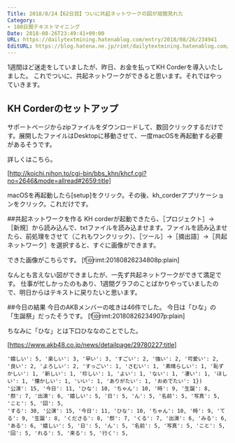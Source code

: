 ```yaml
---
Title: 2018/8/24【62日目】ついに共起ネットワークの図が垣間見れた
Category:
- 180日間テキストマイニング
Date: 2018-08-26T23:49:41+09:00
URL: https://dailytextmining.hatenablog.com/entry/2018/08/26/234941
EditURL: https://blog.hatena.ne.jp/rimt/dailytextmining.hatenablog.com/atom/entry/10257846132614803845
---
```


1週間ほど迷走をしていましたが、昨日、お金を払ってKH Corderを導入いたしました。
これでついに、共起ネットワークができると思います。それではやっていきます。

## KH Corderのセットアップ
サポートページからzipファイルをダウンロードして、数回クリックするだけです。展開したファイルはDesktopに移動させて、一度macOSを再起動する必要があるそうです。

詳しくはこちら。


[http://koichi.nihon.to/cgi-bin/bbs_khn/khcf.cgi?no=2646&mode=allread#2659:title]



macOSを再起動したら[setup]をクリック。その後、kh_corderアプリケーションをクリック。これだけです。

##共起ネットワークを作る
KH corderが起動できたら、［プロジェクト］-> ［新規］から読み込んで、txtファイルを読み込ませます。ファイルを読み込ませたら、前処理をさせて（これもワンクリック）、［ツール］->［摘出語］->［共起ネットワーク］を選択すると、すぐに画像ができます。

できた画像がこちらです。
[f:id:rimt:20180826234808p:plain]

なんとも言えない図ができましたが、一先ず共起ネットワークができて満足です。
仕事が忙しかったのもあり、1週間グラフのことばかりやっていましたので、明日からはテキストに戻りたいと思います。

##今日の結果
今日のAKBメンバーの呟きは46件でした。
今日は「ひな」の「生誕祭」だったそうです。
[f:id:rimt:20180826234907p:plain]

ちなみに「ひな」とは下口ひななのことでした。


[https://www.akb48.co.jp/news/detailpage/29780227:title]




```
'嬉しい': 5, '楽しい': 3, '早い': 3, 'すごい': 2, '強い': 2, '可愛い': 2, '良い': 2, 'よろしい': 2, 'すっごい': 1, 'さむい': 1, '素晴らしい': 1, '恥ずかしい': 1, '新しい': 1, '珍しい': 1, 'よい': 1, 'ない': 1, '凄い': 1, 'ほしい': 1, '懐かしい': 1, 'いい': 1, 'ありがたい': 1, 'おめでたい': 1})
'公演': 15, '今日': 11, 'ひな': 10, 'ちゃん': 10, '時': 9, '生誕': 8, '祭': 7, '出演': 6, '嬉しい': 5, '日': 5, 'ん': 5, '名前': 5, '写真': 5, 'こと': 5, '回': 5,
'する': 30, '公演': 15, '今日': 11, 'ひな': 10, 'ちゃん': 10, '時': 9, 'てる': 9, '生誕': 8, 'くださる': 8, '祭': 7, 'くる': 7, '出演': 6, 'みる': 6, 'ある': 6, '嬉しい': 5, '日': 5, 'ん': 5, '名前': 5, '写真': 5, 'こと': 5, '回': 5, 'れる': 5, '来る': 5, '行く': 5, 
```
